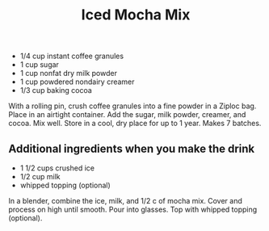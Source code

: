 ﻿---
title: Iced Mocha Mix
---

* 1/4 cup instant coffee granules
* 1 cup sugar
* 1 cup nonfat dry milk powder
* 1 cup powdered nondairy creamer
* 1/3 cup baking cocoa

With a rolling pin, crush coffee granules into a fine powder in a Ziploc bag. Place in an airtight container. Add the sugar, milk powder, creamer, and cocoa. Mix well. Store in a cool, dry place for up to 1 year. Makes 7 batches.

## Additional ingredients when you make the drink

* 1 1/2 cups crushed ice
* 1/2 cup milk
* whipped topping (optional)

In a blender, combine the ice, milk, and 1/2 c of mocha mix. Cover and process on high until smooth. Pour into glasses. Top with whipped topping (optional).
